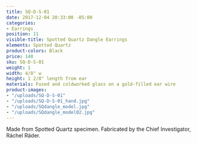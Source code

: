 ```yaml
---
title: SQ-D-S-01
date: 2017-12-04 20:33:00 -05:00
categories:
- Earrings
position: 11
visible-title: Spotted Quartz Dangle Earrings
elements: Spotted Quartz
product-colors: Black
price: 140
sku: SQ-D-S-01
weight: 1
width: 4/8" w
height: 1 2/8" length from ear
materials: Fused and coldworked glass on a gold-filled ear wire
product-images:
- "/uploads/SQ-D-S-01"
- "/uploads/SQ-D-S-01_hand.jpg"
- "/uploads/SQdangle_model.jpg"
- "/uploads/SQdangle_model02.jpg"
---
```


Made from Spotted Quartz specimen. Fabricated by the Chief Investigator, Ráchel Räder.